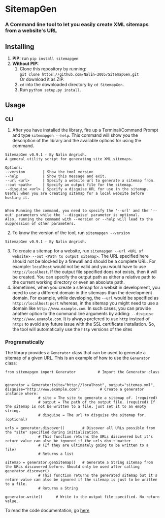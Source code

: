 # SitemapGen
### A Command line tool to let you easily create XML sitemaps from a website's URL

## Installing
1. **PIP:**  run  ``` pip install sitemapgen ```
2. **Without PIP:** 
	1. Clone this repository by running:  
	```git clone https://github.com/Nalin-2005/SitemapGen.git```  
	Or download it as ZIP.
	2. `cd` into the downloaded directory by ```cd SitemapGen```.
	3. Run ```python setup.py install```.

## Usage
### CLI
1. After you have installed the library, fire up a Terminal/Command Prompt and type ```sitemapgen --help```. This command will show you the description of the library and the available options for using the command.   
```
SitemapGen v0.9.1 - By Nalin Angrish.
A general utility script for generating site XML sitemaps.  

Options:  
--version        | Show the tool version  
--help           | Show this message and exit.  
--url <url>      | Specify a website url to generate a sitemap from.   
--out <path>     | Specify an output file for the sitemap.   
--disguise <url> | Specify a disguise URL for use in the sitemap. Useful when you are creating sitemap for a local website before hosting it.  
     
  
When Running the command, you need to specify the '--url' and the '--out' parameters while the '--disguise' parameter is optional.   
Also, running the command with --version or --help will lead to the suppression of other parameters.  
```
2. To know the version of the tool, run ```sitemapgen --version```   
```
SitemapGen v0.9.1 - By Nalin Angrish.
```
3. To create a sitemap for a website, run ```sitemapgen --url <URL of website> --out <Path to output sitemap>```. The URL specified here should not be blocked by a firewall and should be a complete URL. For example: `localhost` would not be valid and you would have to use `http://localhost`. If the output file specified does not exists, then it will be created. You can specify the output path as either a relative path to the current working directory or even an absolute path.
4. Sometimes, when you create a sitemap for a websit in development, you need to use a different domain in the sitemaps than the development domain. For example, while developing, the `--url` would be specified as `http://localhost:port` whereas, in the sitemap you might need to use a domain like `http://www.example.com`. In such cases, you can provide another option to the command line arguments by adding: 
``` --disguise http://www.example.com ```. It is always prefered to use `http` instead of `https` to avoid any future issue with the SSL certificate installation. So, the tool will automatically use the ```http``` versions of the sites

### Programatically
 The library provides a `Generator` class that can be used to generate a sitemap of a given URL. This is an example of how to use the `Generator` class:
 ```
 from sitemapgen import Generator          # Import the Generator class


generator = Generator(site="http://localhost", output="sitemap.xml", disguise="http://www.example.com") 		# Create a generator instance where:
				# site = The site to generate a sitemap of. (required)
				# output = The path of the output file. (required) If the sitemap is not be written to a file, just set it to an empty string.
				# disguise = The url to disguise the sitemap for. (optional) 

urls = generator.discover()        # Discover all URLs possible from the "site" specified during initialization. 
				# This function returns the URLs discovered but it's return value can also be ignored if the urls don't matter 
				# (If they are ultimately going to be written to a file)
				# Returns a list

sitemap = generator.genSitemap()   # Generate a String sitemap from the URLs discovered before. Should only be used after calling generator.discover()
				# This function returns the generated sitemap but it's return value can also be ignored if the sitemap is just to be written to a file.
				# Returns a String

generator.write()      # Write to the output file specified. No return value.
 ```  
  
 To read the code documentation, go [here](http://nalin-2005.github.io/SitemapGen/)